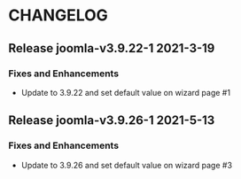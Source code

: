 # CHANGELOG

## Release joomla-v3.9.22-1  2021-3-19
### Fixes and Enhancements
- Update to 3.9.22 and set default value on wizard page #1

## Release joomla-v3.9.26-1  2021-5-13
### Fixes and Enhancements
- Update to 3.9.26 and set default value on wizard page #3 
